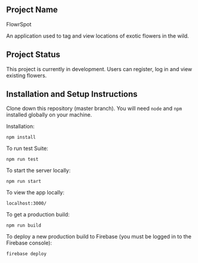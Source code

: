 ## Project Name

FlowrSpot 

An application used to tag and view locations of exotic flowers in the wild.

## Project Status

This project is currently in development. Users can register, log in and view existing flowers.

## Installation and Setup Instructions

Clone down this repository (master branch). You will need `node` and `npm` installed globally on your machine.  

Installation:

`npm install`  

To run test Suite:  

`npm run test`  

To start the server locally:

`npm run start`  

To view the app locally:

`localhost:3000/`

To get a production build:

`npm run build`  

To deploy a new production build to Firebase (you must be logged in to the Firebase console):

`firebase deploy`  